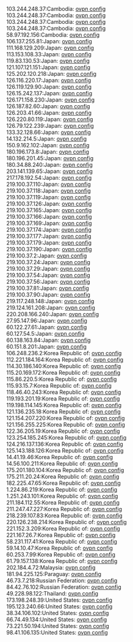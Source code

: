 103.244.248.37:Cambodia: [ovpn config](vpn/103_244_248_37.ovpn)  
103.244.248.37:Cambodia: [ovpn config](vpn/103_244_248_37.ovpn)  
103.244.248.37:Cambodia: [ovpn config](vpn/103_244_248_37.ovpn)  
103.244.248.37:Cambodia: [ovpn config](vpn/103_244_248_37.ovpn)  
58.97.192.156:Cambodia: [ovpn config](vpn/58_97_192_156.ovpn)  
106.137.255.81:Japan: [ovpn config](vpn/106_137_255_81.ovpn)  
111.168.129.209:Japan: [ovpn config](vpn/111_168_129_209.ovpn)  
113.153.108.33:Japan: [ovpn config](vpn/113_153_108_33.ovpn)  
119.83.130.53:Japan: [ovpn config](vpn/119_83_130_53.ovpn)  
121.107.121.151:Japan: [ovpn config](vpn/121_107_121_151.ovpn)  
125.202.120.218:Japan: [ovpn config](vpn/125_202_120_218.ovpn)  
126.116.220.17:Japan: [ovpn config](vpn/126_116_220_17.ovpn)  
126.119.129.90:Japan: [ovpn config](vpn/126_119_129_90.ovpn)  
126.15.242.137:Japan: [ovpn config](vpn/126_15_242_137.ovpn)  
126.171.158.230:Japan: [ovpn config](vpn/126_171_158_230.ovpn)  
126.187.82.60:Japan: [ovpn config](vpn/126_187_82_60.ovpn)  
126.203.41.66:Japan: [ovpn config](vpn/126_203_41_66.ovpn)  
126.220.80.119:Japan: [ovpn config](vpn/126_220_80_119.ovpn)  
126.79.122.239:Japan: [ovpn config](vpn/126_79_122_239.ovpn)  
133.32.128.66:Japan: [ovpn config](vpn/133_32_128_66.ovpn)  
14.132.214.5:Japan: [ovpn config](vpn/14_132_214_5.ovpn)  
150.9.162.102:Japan: [ovpn config](vpn/150_9_162_102.ovpn)  
180.196.173.8:Japan: [ovpn config](vpn/180_196_173_8.ovpn)  
180.196.201.45:Japan: [ovpn config](vpn/180_196_201_45.ovpn)  
180.34.88.240:Japan: [ovpn config](vpn/180_34_88_240.ovpn)  
203.141.139.65:Japan: [ovpn config](vpn/203_141_139_65.ovpn)  
217.178.192.54:Japan: [ovpn config](vpn/217_178_192_54.ovpn)  
219.100.37.110:Japan: [ovpn config](vpn/219_100_37_110.ovpn)  
219.100.37.118:Japan: [ovpn config](vpn/219_100_37_118.ovpn)  
219.100.37.119:Japan: [ovpn config](vpn/219_100_37_119.ovpn)  
219.100.37.126:Japan: [ovpn config](vpn/219_100_37_126.ovpn)  
219.100.37.165:Japan: [ovpn config](vpn/219_100_37_165.ovpn)  
219.100.37.166:Japan: [ovpn config](vpn/219_100_37_166.ovpn)  
219.100.37.169:Japan: [ovpn config](vpn/219_100_37_169.ovpn)  
219.100.37.174:Japan: [ovpn config](vpn/219_100_37_174.ovpn)  
219.100.37.177:Japan: [ovpn config](vpn/219_100_37_177.ovpn)  
219.100.37.179:Japan: [ovpn config](vpn/219_100_37_179.ovpn)  
219.100.37.190:Japan: [ovpn config](vpn/219_100_37_190.ovpn)  
219.100.37.2:Japan: [ovpn config](vpn/219_100_37_2.ovpn)  
219.100.37.24:Japan: [ovpn config](vpn/219_100_37_24.ovpn)  
219.100.37.29:Japan: [ovpn config](vpn/219_100_37_29.ovpn)  
219.100.37.54:Japan: [ovpn config](vpn/219_100_37_54.ovpn)  
219.100.37.56:Japan: [ovpn config](vpn/219_100_37_56.ovpn)  
219.100.37.81:Japan: [ovpn config](vpn/219_100_37_81.ovpn)  
219.100.37.90:Japan: [ovpn config](vpn/219_100_37_90.ovpn)  
219.117.248.148:Japan: [ovpn config](vpn/219_117_248_148.ovpn)  
219.124.161.208:Japan: [ovpn config](vpn/219_124_161_208.ovpn)  
220.208.166.240:Japan: [ovpn config](vpn/220_208_166_240.ovpn)  
27.95.147.96:Japan: [ovpn config](vpn/27_95_147_96.ovpn)  
60.122.27.61:Japan: [ovpn config](vpn/60_122_27_61.ovpn)  
60.127.54.5:Japan: [ovpn config](vpn/60_127_54_5.ovpn)  
60.138.163.84:Japan: [ovpn config](vpn/60_138_163_84.ovpn)  
60.151.8.201:Japan: [ovpn config](vpn/60_151_8_201.ovpn)  
106.248.236.2:Korea Republic of: [ovpn config](vpn/106_248_236_2.ovpn)  
112.221.184.164:Korea Republic of: [ovpn config](vpn/112_221_184_164.ovpn)  
114.30.186.140:Korea Republic of: [ovpn config](vpn/114_30_186_140.ovpn)  
115.20.169.172:Korea Republic of: [ovpn config](vpn/115_20_169_172.ovpn)  
115.86.220.5:Korea Republic of: [ovpn config](vpn/115_86_220_5.ovpn)  
115.93.15.7:Korea Republic of: [ovpn config](vpn/115_93_15_7.ovpn)  
118.46.40.243:Korea Republic of: [ovpn config](vpn/118_46_40_243.ovpn)  
119.193.201.19:Korea Republic of: [ovpn config](vpn/119_193_201_19.ovpn)  
119.198.114.145:Korea Republic of: [ovpn config](vpn/119_198_114_145.ovpn)  
121.136.235.18:Korea Republic of: [ovpn config](vpn/121_136_235_18.ovpn)  
121.154.207.220:Korea Republic of: [ovpn config](vpn/121_154_207_220.ovpn)  
121.156.255.225:Korea Republic of: [ovpn config](vpn/121_156_255_225.ovpn)  
122.36.205.19:Korea Republic of: [ovpn config](vpn/122_36_205_19.ovpn)  
123.254.185.245:Korea Republic of: [ovpn config](vpn/123_254_185_245.ovpn)  
124.216.137.136:Korea Republic of: [ovpn config](vpn/124_216_137_136.ovpn)  
125.143.188.126:Korea Republic of: [ovpn config](vpn/125_143_188_126.ovpn)  
14.41.19.46:Korea Republic of: [ovpn config](vpn/14_41_19_46.ovpn)  
14.56.100.211:Korea Republic of: [ovpn config](vpn/14_56_100_211.ovpn)  
175.201.180.104:Korea Republic of: [ovpn config](vpn/175_201_180_104.ovpn)  
175.211.20.24:Korea Republic of: [ovpn config](vpn/175_211_20_24.ovpn)  
182.225.47.65:Korea Republic of: [ovpn config](vpn/182_225_47_65.ovpn)  
1.224.86.219:Korea Republic of: [ovpn config](vpn/1_224_86_219.ovpn)  
1.251.243.101:Korea Republic of: [ovpn config](vpn/1_251_243_101.ovpn)  
211.184.112.55:Korea Republic of: [ovpn config](vpn/211_184_112_55.ovpn)  
211.247.47.227:Korea Republic of: [ovpn config](vpn/211_247_47_227.ovpn)  
218.239.107.83:Korea Republic of: [ovpn config](vpn/218_239_107_83.ovpn)  
220.126.238.214:Korea Republic of: [ovpn config](vpn/220_126_238_214.ovpn)  
221.152.3.209:Korea Republic of: [ovpn config](vpn/221_152_3_209.ovpn)  
221.167.26.7:Korea Republic of: [ovpn config](vpn/221_167_26_7.ovpn)  
58.231.117.41:Korea Republic of: [ovpn config](vpn/58_231_117_41.ovpn)  
59.14.10.47:Korea Republic of: [ovpn config](vpn/59_14_10_47.ovpn)  
60.253.7.99:Korea Republic of: [ovpn config](vpn/60_253_7_99.ovpn)  
61.79.157.138:Korea Republic of: [ovpn config](vpn/61_79_157_138.ovpn)  
202.184.4.72:Malaysia: [ovpn config](vpn/202_184_4_72.ovpn)  
181.94.225.125:Paraguay: [ovpn config](vpn/181_94_225_125.ovpn)  
46.73.7.218:Russian Federation: [ovpn config](vpn/46_73_7_218.ovpn)  
84.42.76.102:Russian Federation: [ovpn config](vpn/84_42_76_102.ovpn)  
49.228.98.122:Thailand: [ovpn config](vpn/49_228_98_122.ovpn)  
173.198.248.39:United States: [ovpn config](vpn/173_198_248_39.ovpn)  
195.123.240.66:United States: [ovpn config](vpn/195_123_240_66.ovpn)  
38.34.106.102:United States: [ovpn config](vpn/38_34_106_102.ovpn)  
66.74.49.134:United States: [ovpn config](vpn/66_74_49_134.ovpn)  
73.221.50.194:United States: [ovpn config](vpn/73_221_50_194.ovpn)  
98.41.106.135:United States: [ovpn config](vpn/98_41_106_135.ovpn)  
